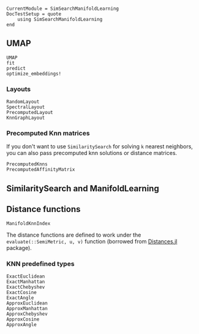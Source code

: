 ```@meta

CurrentModule = SimSearchManifoldLearning
DocTestSetup = quote
    using SimSearchManifoldLearning
end
```

## UMAP 
```@docs
UMAP
fit
predict
optimize_embeddings!
```

### Layouts
```@docs
RandomLayout
SpectralLayout
PrecomputedLayout
KnnGraphLayout
```

### Precomputed Knn matrices
If you don't want to use `SimilaritySearch` for solving `k` nearest neighbors, you can also
pass precomputed knn solutions or distance matrices.

```@docs
PrecomputedKnns
PrecomputedAffinityMatrix
```

## SimilaritySearch and ManifoldLearning
## Distance functions

```@docs
ManifoldKnnIndex
```

The distance functions are defined to work under the `evaluate(::SemiMetric, u, v)` function (borrowed from [Distances.jl](https://github.com/JuliaStats/Distances.jl) package).


### KNN predefined types

```@docs
ExactEuclidean
ExactManhattan
ExactChebyshev
ExactCosine
ExactAngle
ApproxEuclidean
ApproxManhattan
ApproxChebyshev
ApproxCosine
ApproxAngle
```
